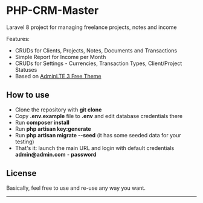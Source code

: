 # PHP-CRM-Master
Laravel 8 project for managing freelance projects, notes and income


Features:
- CRUDs for Clients, Projects, Notes, Documents and Transactions
- Simple Report for Income per Month
- CRUDs for Settings - Currencies, Transaction Types, Client/Project Statuses
- Based on [AdminLTE 3 Free Theme](https://adminlte.io/themes/dev/AdminLTE/index.html)


## How to use

- Clone the repository with __git clone__
- Copy __.env.example__ file to __.env__ and edit database credentials there
- Run __composer install__
- Run __php artisan key:generate__
- Run __php artisan migrate --seed__ (it has some seeded data for your testing)
- That's it: launch the main URL and login with default credentials __admin@admin.com__ - __password__

## License

Basically, feel free to use and re-use any way you want.

---
